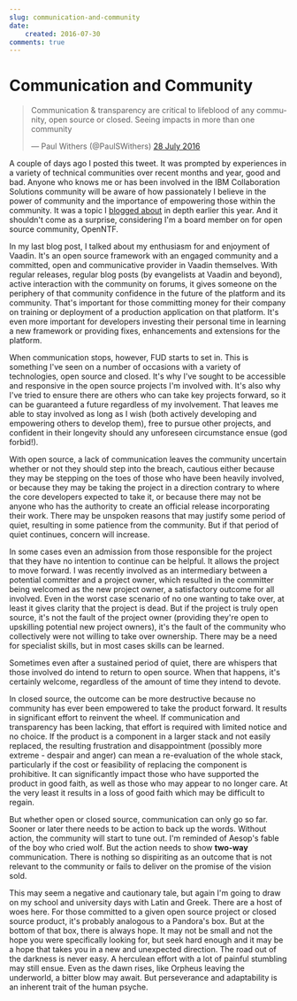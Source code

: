 ```yaml
---
slug: communication-and-community
date: 
    created: 2016-07-30
comments: true
---
```

# Communication and Community

<blockquote class="twitter-tweet" data-lang="en-gb"><p lang="en" dir="ltr">Communication &amp; transparency are critical to lifeblood of any community, open source or closed. Seeing impacts in more than one community</p>&mdash; Paul Withers (@PaulSWithers) <a href="https://twitter.com/PaulSWithers/status/758612998814572544">28 July 2016</a></blockquote>

<!-- more -->

A couple of days ago I posted this tweet. It was prompted by experiences in a variety of technical communities over recent months and year, good and bad. Anyone who knows me or has been involved in the IBM Collaboration Solutions community will be aware of how passionately I believe in the power of community and the importance of empowering those within the community. It was a topic I [blogged about](http://www.intec.co.uk/the-future-of-domino-app-dev-in-a-single-word/) in depth earlier this year. And it shouldn't come as a surprise, considering I'm a board member on for open source community, OpenNTF.

In my last blog post, I talked about my enthusiasm for and enjoyment of Vaadin. It's an open source framework with an engaged community and a committed, open and communicative provider in Vaadin themselves. With regular releases, regular blog posts (by evangelists at Vaadin and beyond), active interaction with the community on forums, it gives someone on the periphery of that community confidence in the future of the platform and its community. That's important for those committing money for their company on training or deployment of a production application on that platform. It's even more important for developers investing their personal time in learning a new framework or providing fixes, enhancements and extensions for the platform.

When communication stops, however, FUD starts to set in. This is something I've seen on a number of occasions with a variety of technologies, open source and closed. It's why I've sought to be accessible and responsive in the open source projects I'm involved with. It's also why I've tried to ensure there are others who can take key projects forward, so it can be guaranteed a future regardless of my involvement. That leaves me able to stay involved as long as I wish (both actively developing and empowering others to develop them), free to pursue other projects, and confident in their longevity should any unforeseen circumstance ensue (god forbid!).

With open source, a lack of communication leaves the community uncertain whether or not they should step into the breach, cautious either because they may be stepping on the toes of those who have been heavily involved, or because they may be taking the project in a direction contrary to where the core developers expected to take it, or because there may not be anyone who has the authority to create an official release incorporating their work. There may be unspoken reasons that may justify some period of quiet, resulting in some patience from the community. But if that period of quiet continues, concern will increase.

In some cases even an admission from those responsible for the project that they have no intention to continue can be helpful. It allows the project to move forward. I was recently involved as an intermediary between a potential committer and a project owner, which resulted in the committer being welcomed as the new project owner, a satisfactory outcome for all involved. Even in the worst case scenario of no one wanting to take over, at least it gives clarity that the project is dead. But if the project is truly open source, it's not the fault of the project owner (providing they're open to upskilling potential new project owners), it's the fault of the community who collectively were not willing to take over ownership. There may be a need for specialist skills, but in most cases skills can be learned.

Sometimes even after a sustained period of quiet, there are whispers that those involved do intend to return to open source. When that happens, it's certainly welcome, regardless of the amount of time they intend to devote.

In closed source, the outcome can be more destructive because no community has ever been empowered to take the product forward. It results in significant effort to reinvent the wheel. If communication and transparency has been lacking, that effort is required with limited notice and no choice. If the product is a component in a larger stack and not easily replaced, the resulting frustration and disappointment (possibly more extreme - despair and anger) can mean a re-evaluation of the whole stack, particularly if the cost or feasibility of replacing the component is prohibitive. It can significantly impact those who have supported the product in good faith, as well as those who may appear to no longer care. At the very least it results in a loss of good faith which may be difficult to regain.

But whether open or closed source, communication can only go so far. Sooner or later there needs to be action to back up the words. Without action, the community will start to tune out. I'm reminded of Aesop's fable of the boy who cried wolf. But the action needs to show **two-way** communication. There is nothing so dispiriting as an outcome that is not relevant to the community or fails to deliver on the promise of the vision sold.

This may seem a negative and cautionary tale, but again I'm going to draw on my school and university days with Latin and Greek. There are a host of woes here. For those committed to a given open source project or closed source product, it's probably analogous to a Pandora's box. But at the bottom of that box, there is always hope. It may not be small and not the hope you were specifically looking for, but seek hard enough and it may be a hope that takes you in a new and unexpected direction. The road out of the darkness is never easy. A herculean effort with a lot of painful stumbling may still ensue. Even as the dawn rises, like Orpheus leaving the underworld, a bitter blow may await. But perseverance and adaptability is an inherent trait of the human psyche.